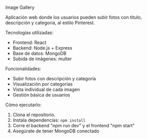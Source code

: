 Image Gallery

Aplicación web donde los usuarios pueden subir fotos con título, descripción y categoría, al estilo Pinterest.

Tecnologías utilizadas:
- Frontend: React
- Backend: Node.js + Express
- Base de datos: MongoDB
- Subida de imágenes: multer

Funcionalidades:
- Subir fotos con descripción y categoría
- Visualización por categorías
- Vista individual de cada imagen
- Gestión básica de usuarios

Cómo ejecutarlo:
1. Clona el repositorio.
2. Instala dependencias: `npm install`
3. Corre el backend "npm run dev" y el frontend "npm start"
4. Asegúrate de tener MongoDB conectado
